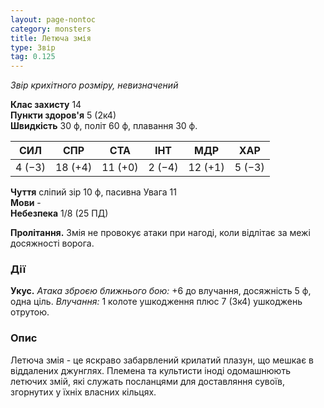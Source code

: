 ```yaml
---
layout: page-nontoc
category: monsters
title: Летюча змія
type: Звір
tag: 0.125
---
```


_Звір крихітного розміру, невизначений_  

**Клас захисту** 14    
**Пункти здоров'я** 5 (2к4)    
**Швидкість** 30 ф, політ 60 ф, плавання 30 ф.  

| СИЛ    | СПР     | СТА     | ІНТ    | МДР     | ХАР    |
| ------ | ------- | ------- | ------ | ------- | ------ |
| 4 (−3) | 18 (+4) | 11 (+0) | 2 (−4) | 12 (+1) | 5 (−3) |

**Чуття** сліпий зір 10 ф, пасивна Увага 11    
**Мови** -    
**Небезпека** 1/8 (25 ПД)  

**Пролітання.** Змія не провокує атаки при нагоді, коли відлітає за межі досяжності ворога.  

### Дії
**Укус.** _Атака зброєю ближнього бою:_ +6 до влучання, досяжність 5 ф, одна ціль. _Влучання:_ 1 колоте ушкодження плюс 7 (3к4) ушкоджень отрутою.  

### Опис
Летюча змія - це яскраво забарвлений крилатий плазун, що мешкає в віддалених джунглях. Племена та культисти іноді одомашнюють летючих змій, які служать посланцями для доставляння сувоїв, згорнутих у їхніх власних кільцях. 
